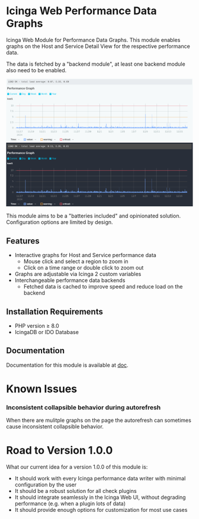 # Icinga Web Performance Data Graphs

Icinga Web Module for Performance Data Graphs. This module enables graphs on the Host and Service Detail View for
the respective performance data.

The data is fetched by a "backend module", at least one backend module also need to be enabled.

![Graphs Light](doc/_images/screenshot_light.png)
![Graphs Dark](doc/_images/screenshot_dark.png)

This module aims to be a "batteries included" and opinionated solution.
Configuration options are limited by design.

## Features

* Interactive graphs for Host and Service performance data
  * Mouse click and select a region to zoom in
  * Click on a time range or double click to zoom out
* Graphs are adjustable via Icinga 2 custom variables
* Interchangeable performance data backends
  * Fetched data is cached to improve speed and reduce load on the backend

## Installation Requirements

* PHP version ≥ 8.0
* IcingaDB or IDO Database

## Documentation

Documentation for this module is available at [doc](doc/).

# Known Issues

### Inconsistent collapsible behavior during autorefresh

When there are mulitple graphs on the page
the autorefresh can sometimes cause inconsistent collapsible behavior.

# Road to Version 1.0.0

What our current idea for a version 1.0.0 of this module is:

* It should work with every Icinga performance data writer with minimal configuration by the user
* It should be a robust solution for all check plugins
* It should integrate seamlessly in the Icinga Web UI, without degrading performance
  (e.g. when a plugin lots of data)
* It should provide enough options for customization for most use cases

